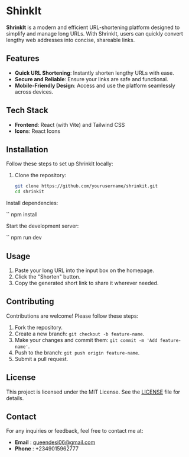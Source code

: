 # ShinkIt


**ShrinkIt** is a modern and efficient URL-shortening platform designed to simplify and manage long URLs. With ShrinkIt, users can quickly convert lengthy web addresses into concise, shareable links.

## Features

- **Quick URL Shortening**: Instantly shorten lengthy URLs with ease.
- **Secure and Reliable**: Ensure your links are safe and functional.
- **Mobile-Friendly Design**: Access and use the platform seamlessly across devices.

## Tech Stack

- **Frontend**: React (with Vite) and Tailwind CSS
- **Icons**: React Icons

## Installation

Follow these steps to set up ShrinkIt locally:

1. Clone the repository:
   ```bash
   git clone https://github.com/yourusername/shrinkit.git
   cd shrinkit
   ```


Install dependencies:

`` npm install

Start the development server:

`` npm run dev


## Usage

1. Paste your long URL into the input box on the homepage.
2. Click the "Shorten" button.
3. Copy the generated short link to share it wherever needed.

## Contributing

Contributions are welcome! Please follow these steps:

1. Fork the repository.
2. Create a new branch: `git checkout -b feature-name`.
3. Make your changes and commit them: `git commit -m 'Add feature-name'`.
4. Push to the branch: `git push origin feature-name`.
5. Submit a pull request.

## License

This project is licensed under the MIT License. See the [LICENSE]() file for details.

## Contact

For any inquiries or feedback, feel free to contact me at:

* **Email** : [queendesi06@gmail.com]()
* **Phone** : +2349015962777
